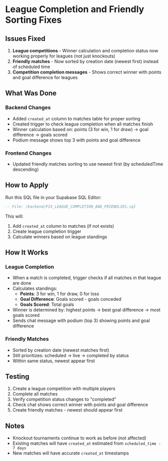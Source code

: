 # League Completion and Friendly Sorting Fixes

## Issues Fixed

1. **League competitions** - Winner calculation and completion status now working properly for leagues (not just knockouts)
2. **Friendly matches** - Now sorted by creation date (newest first) instead of scheduled time
3. **Competition completion messages** - Shows correct winner with points and goal difference for leagues

## What Was Done

### Backend Changes
- Added `created_at` column to matches table for proper sorting
- Created trigger to check league completion when all matches finish
- Winner calculation based on: points (3 for win, 1 for draw) → goal difference → goals scored
- Podium message shows top 3 with points and goal difference

### Frontend Changes
- Updated friendly matches sorting to use newest first (by scheduledTime descending)

## How to Apply

Run this SQL file in your Supabase SQL Editor:

```sql
-- File: /backend/FIX_LEAGUE_COMPLETION_AND_FRIENDLIES.sql
```

This will:
1. Add `created_at` column to matches (if not exists)
2. Create league completion trigger
3. Calculate winners based on league standings

## How It Works

### League Completion
- When a match is completed, trigger checks if all matches in that league are done
- Calculates standings:
  - **Points**: 3 for win, 1 for draw, 0 for loss
  - **Goal Difference**: Goals scored - goals conceded
  - **Goals Scored**: Total goals
- Winner is determined by: highest points → best goal difference → most goals scored
- Sends chat message with podium (top 3) showing points and goal difference

### Friendly Matches
- Sorted by creation date (newest matches first)
- Still prioritizes: scheduled → live → completed by status
- Within same status, newest appear first

## Testing

1. Create a league competition with multiple players
2. Complete all matches
3. Verify competition status changes to "completed"
4. Check chat shows correct winner with points and goal difference
5. Create friendly matches - newest should appear first

## Notes

- Knockout tournaments continue to work as before (not affected)
- Existing matches will have `created_at` estimated from `scheduled_time - 7 days`
- New matches will have accurate `created_at` timestamps
